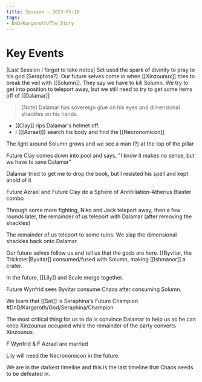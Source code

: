 ```yaml
---
title: Session - 2023-05-19
tags:
- DnD/Kargaroth/The_Story
---
```

# Key Events
[Last Session I forgot to take notes] Set used the spark of divinity to pray to his god (Seraphina?). Our future selves come in when [[Xinzounux]] tries to break the veil with [[Solumn]]. They say we have to kill Solumn. We try to get into position to teleport away, but we still need to try to get some items off of [[Dalamar]]

>[Note] Dalamar has sovereign glue on his eyes and dimensional shackles on his hands. 

- [[Clay]] rips Dalamar's helmet off. 
- I ([[Azrael]]) search his body and find the [[Necronomicon]]

The light around Solumn grows and we see a man (?) at the top of the pillar

Future Clay comes down into pool and says, "I know it makes no sense, but we have to save Dalamar"

Dalamar tried to get me to drop the book, but I resisted his spell and kept ahold of it

Future Azrael and Future Clay do a Sphere of Annhiliation-Atherius Blaster combo

Through some more fighting, Niko and Jack teleport away, then a few rounds later, the remainder of us teleport with Dalamar (after removing the shackles)

The remainder of us teleport to some ruins. We slap the dimensional shackles back onto Dalamar. 

Our future selves follow us and tell us that the gods are here. [[Byvitar, the Trickster|Byvitar]] consumed/fused with Solumn, making [[Ishmanor]] a crater.  

In the future, [[Lily]] and Scale merge together. 

Future Wynfrid sees Byvitar consume Chaos after consuming Solumn. 

We learn that [[Set]] is Seraphina's Future Champion #DnD/Kargaroth/God/Seraphina/Champion

The most critical thing for us to do is convince Dalamar to help us so he can keep Xinzounux occupied while the remainder of the party converts Xinzounux. 

F Wynfrid & F Azrael are married

Lily will need the Necronomicon in the future. 

We are in the darkest timeline and this is the last timeline that Chaos needs to be defeated in. 